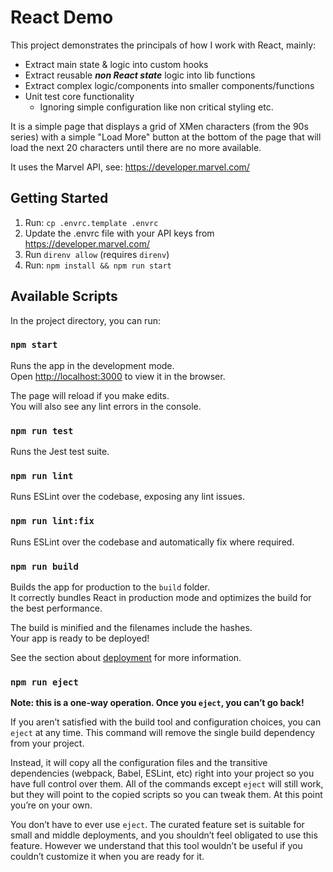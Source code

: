 # React Demo

This project demonstrates the principals of how I work with React, mainly:

- Extract main state & logic into custom hooks
- Extract reusable **_non React state_** logic into lib functions
- Extract complex logic/components into smaller components/functions
- Unit test core functionality
  - Ignoring simple configuration like non critical styling etc.

It is a simple page that displays a grid of XMen characters (from the 90s series) with a simple "Load More" button at the bottom of the page that will load the next 20 characters until there are no more available.

It uses the Marvel API, see: https://developer.marvel.com/

## Getting Started

1. Run: `cp .envrc.template .envrc`
1. Update the .envrc file with your API keys from https://developer.marvel.com/
1. Run `direnv allow` (requires `direnv`)
1. Run: `npm install && npm run start`

## Available Scripts

In the project directory, you can run:

### `npm start`

Runs the app in the development mode.\
Open [http://localhost:3000](http://localhost:3000) to view it in the browser.

The page will reload if you make edits.\
You will also see any lint errors in the console.

### `npm run test`

Runs the Jest test suite.

### `npm run lint`

Runs ESLint over the codebase, exposing any lint issues.

### `npm run lint:fix`

Runs ESLint over the codebase and automatically fix where required.

### `npm run build`

Builds the app for production to the `build` folder.\
It correctly bundles React in production mode and optimizes the build for the best performance.

The build is minified and the filenames include the hashes.\
Your app is ready to be deployed!

See the section about [deployment](https://facebook.github.io/create-react-app/docs/deployment) for more information.

### `npm run eject`

**Note: this is a one-way operation. Once you `eject`, you can’t go back!**

If you aren’t satisfied with the build tool and configuration choices, you can `eject` at any time. This command will remove the single build dependency from your project.

Instead, it will copy all the configuration files and the transitive dependencies (webpack, Babel, ESLint, etc) right into your project so you have full control over them. All of the commands except `eject` will still work, but they will point to the copied scripts so you can tweak them. At this point you’re on your own.

You don’t have to ever use `eject`. The curated feature set is suitable for small and middle deployments, and you shouldn’t feel obligated to use this feature. However we understand that this tool wouldn’t be useful if you couldn’t customize it when you are ready for it.
